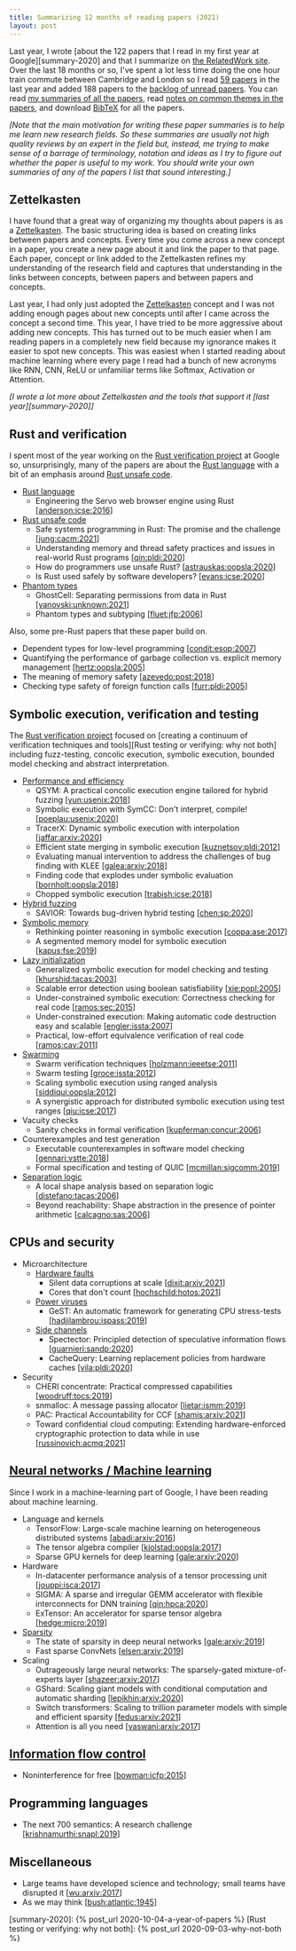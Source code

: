 ```yaml
---
title: Summarizing 12 months of reading papers (2021)
layout: post
---
```


Last year, I wrote [about the 122 papers that I read in my first year at Google][summary-2020]
and that I summarize on [the RelatedWork site][RelatedWork].
Over the last 18 months or so, I've spent a lot less time doing the one hour train commute between Cambridge and London
so I read [59 papers][papers] in the last year and added 188 papers to the [backlog of unread papers][backlog].
You can read [my summaries of all the papers][RelatedWork],
read [notes on common themes in the papers][notes],
and download [BibTeX][bibfile] for all the papers.

*[Note that the main motivation for writing these paper summaries
is to help me learn new research fields.
So these summaries are usually not high quality reviews by an expert in the
field but, instead, me trying to make sense of a barrage of terminology,
notation and ideas as I try to figure out whether the paper is useful to my
work.
You should write your own summaries of any of the papers I list that sound interesting.]*


## Zettelkasten

I have found that a great way of organizing my thoughts about papers is as a
[Zettelkasten].  The basic structuring idea is based on creating links between
papers and concepts.  Every time you come across a new concept in a paper, you
create a new page about it and link the paper to that page.  Each paper,
concept or link added to the Zettelkasten refines my understanding of the
research field and captures that understanding in the links between concepts,
between papers and between papers and concepts.

Last year, I had only just adopted the [Zettelkasten] concept and I was not adding
enough pages about new concepts until after I came across the concept a second time.
This year, I have tried to be more aggressive about adding new concepts.
This has turned out to be much easier when I am reading papers in a completely new field
because my ignorance makes it easier to spot new concepts.
This was easiest when I started reading about machine learning where every page
I read had a bunch of new acronyms like RNN, CNN, ReLU or unfamiliar terms
like Softmax, Activation or Attention.

*[I wrote a lot more about Zettelkasten and the tools that support it [last year][summary-2020]]*


## Rust and verification

I spent most of the year working on the [Rust verification project](https://project-oak.github.io/rust-verification-tools/) at Google
so, unsurprisingly, many of the papers are about the [Rust language] with a bit of an emphasis around [Rust unsafe code].

- [Rust language]
  - Engineering the Servo web browser engine using Rust [<a href="{{site.RWurl}}/papers/anderson:icse:2016/">anderson:icse:2016</a>]
- [Rust unsafe code]
  - Safe systems programming in Rust: The promise and the challenge [<a href="{{site.RWurl}}/papers/jung:cacm:2021/">jung:cacm:2021</a>]
  - Understanding memory and thread safety practices and issues in real-world Rust programs [<a href="{{site.RWurl}}/papers/qin:pldi:2020/">qin:pldi:2020</a>]
  - How do programmers use unsafe Rust? [<a href="{{site.RWurl}}/papers/astrauskas:oopsla:2020/">astrauskas:oopsla:2020</a>]
  - Is Rust used safely by software developers? [<a href="{{site.RWurl}}/papers/evans:icse:2020/">evans:icse:2020</a>]
- [Phantom types]
  - GhostCell: Separating permissions from data in Rust [<a href="{{site.RWurl}}/papers/yanovski:unknown:2021/">yanovski:unknown:2021</a>]
  - Phantom types and subtyping [<a href="{{site.RWurl}}/papers/fluet:jfp:2006/">fluet:jfp:2006</a>]

Also, some pre-Rust papers that these paper build on.

- Dependent types for low-level programming [<a href="{{site.RWurl}}/papers/condit:esop:2007/">condit:esop:2007</a>]
- Quantifying the performance of garbage collection vs. explicit memory management [<a href="{{site.RWurl}}/papers/hertz:oopsla:2005/">hertz:oopsla:2005</a>]
- The meaning of memory safety [<a href="{{site.RWurl}}/papers/azevedo:post:2018/">azevedo:post:2018</a>]
- Checking type safety of foreign function calls [<a href="{{site.RWurl}}/papers/furr:pldi:2005/">furr:pldi:2005</a>]


## Symbolic execution, verification and testing

The [Rust verification project](https://project-oak.github.io/rust-verification-tools/)
focused on [creating a continuum of verification techniques and tools][Rust testing or verifying: why not both]
including fuzz-testing, concolic execution, symbolic execution, bounded model checking and abstract interpretation.

- [Performance and efficiency][Verifier performance]
  - QSYM: A practical concolic execution engine tailored for hybrid fuzzing [<a href="{{site.RWurl}}/papers/yun:usenix:2018/">yun:usenix:2018</a>]
  - Symbolic execution with SymCC: Don't interpret, compile! [<a href="{{site.RWurl}}/papers/poeplau:usenix:2020/">poeplau:usenix:2020</a>]
  - TracerX: Dynamic symbolic execution with interpolation [<a href="{{site.RWurl}}/papers/jaffar:arxiv:2020/">jaffar:arxiv:2020</a>]
  - Efficient state merging in symbolic execution [<a href="{{site.RWurl}}/papers/kuznetsov:pldi:2012/">kuznetsov:pldi:2012</a>]
  - Evaluating manual intervention to address the challenges of bug finding with KLEE [<a href="{{site.RWurl}}/papers/galea:arxiv:2018/">galea:arxiv:2018</a>]
  - Finding code that explodes under symbolic evaluation [<a href="{{site.RWurl}}/papers/bornholt:oopsla:2018/">bornholt:oopsla:2018</a>]
  - Chopped symbolic execution [<a href="{{site.RWurl}}/papers/trabish:icse:2018/">trabish:icse:2018</a>]
- [Hybrid fuzzing]
  - SAVIOR: Towards bug-driven hybrid testing [<a href="{{site.RWurl}}/papers/chen:sp:2020/">chen:sp:2020</a>]
- [Symbolic memory]
  - Rethinking pointer reasoning in symbolic execution [<a href="{{site.RWurl}}/papers/coppa:ase:2017/">coppa:ase:2017</a>]
  - A segmented memory model for symbolic execution [<a href="{{site.RWurl}}/papers/kapus:fse:2019/">kapus:fse:2019</a>]
- [Lazy initialization]
  - Generalized symbolic execution for model checking and testing [<a href="{{site.RWurl}}/papers/khurshid:tacas:2003/">khurshid:tacas:2003</a>]
  - Scalable error detection using boolean satisfiability [<a href="{{site.RWurl}}/papers/xie:popl:2005/">xie:popl:2005</a>]
  - Under-constrained symbolic execution: Correctness checking for real code [<a href="{{site.RWurl}}/papers/ramos:sec:2015/">ramos:sec:2015</a>]
  - Under-constrained execution: Making automatic code destruction easy and scalable [<a href="{{site.RWurl}}/papers/engler:issta:2007/">engler:issta:2007</a>]
  - Practical, low-effort equivalence verification of real code [<a href="{{site.RWurl}}/papers/ramos:cav:2011/">ramos:cav:2011</a>]
- [Swarming][Swarm verification]
  - Swarm verification techniques [<a href="{{site.RWurl}}/papers/holzmann:ieeetse:2011/">holzmann:ieeetse:2011</a>]
  - Swarm testing [<a href="{{site.RWurl}}/papers/groce:issta:2012/">groce:issta:2012</a>]
  - Scaling symbolic execution using ranged analysis [<a href="{{site.RWurl}}/papers/siddiqui:oopsla:2012/">siddiqui:oopsla:2012</a>]
  - A synergistic approach for distributed symbolic execution using test ranges [<a href="{{site.RWurl}}/papers/qiu:icse:2017/">qiu:icse:2017</a>]
- Vacuity checks
  - Sanity checks in formal verification [<a href="{{site.RWurl}}/papers/kupferman:concur:2006/">kupferman:concur:2006</a>]
- Counterexamples and test generation
  - Executable counterexamples in software model checking [<a href="{{site.RWurl}}/papers/gennari:vstte:2018/">gennari:vstte:2018</a>]
  - Formal specification and testing of QUIC [<a href="{{site.RWurl}}/papers/mcmillan:sigcomm:2019/">mcmillan:sigcomm:2019</a>]
- [Separation logic]
  - A local shape analysis based on separation logic [<a href="{{site.RWurl}}/papers/distefano:tacas:2006/">distefano:tacas:2006</a>]
  - Beyond reachability: Shape abstraction in the presence of pointer arithmetic [<a href="{{site.RWurl}}/papers/calcagno:sas:2006/">calcagno:sas:2006</a>]


## CPUs and security

- Microarchitecture
  - [Hardware faults]
    - Silent data corruptions at scale [<a href="{{site.RWurl}}/papers/dixit:arxiv:2021/">dixit:arxiv:2021</a>]
    - Cores that don't count [<a href="{{site.RWurl}}/papers/hochschild:hotos:2021/">hochschild:hotos:2021</a>]
  - [Power viruses][Power virus]
    - GeST: An automatic framework for generating CPU stress-tests [<a href="{{site.RWurl}}/papers/hadjilambrou:ispass:2019/">hadjilambrou:ispass:2019</a>]
  - [Side channels][Side channel]
    - Spectector: Principled detection of speculative information flows [<a href="{{site.RWurl}}/papers/guarnieri:sandp:2020/">guarnieri:sandp:2020</a>]
    - CacheQuery: Learning replacement policies from hardware caches [<a href="{{site.RWurl}}/papers/vila:pldi:2020/">vila:pldi:2020</a>]
- Security
  - CHERI concentrate: Practical compressed capabilities [<a href="{{site.RWurl}}/papers/woodruff:tocs:2019/">woodruff:tocs:2019</a>]
  - snmalloc: A message passing allocator [<a href="{{site.RWurl}}/papers/lietar:ismm:2019/">lietar:ismm:2019</a>]
  - PAC: Practical Accountability for CCF [<a href="{{site.RWurl}}/papers/shamis:arxiv:2021/">shamis:arxiv:2021</a>]
  - Toward confidential cloud computing: Extending hardware-enforced cryptographic protection to data while in use [<a href="{{site.RWurl}}/papers/russinovich:acmq:2021/">russinovich:acmq:2021</a>]
  

## [Neural networks / Machine learning][Neural network]

Since I work in a machine-learning part of Google, I have been reading about machine learning.

- Language and kernels
  - TensorFlow: Large-scale machine learning on heterogeneous distributed systems [<a href="{{site.RWurl}}/papers/abadi:arxiv:2016/">abadi:arxiv:2016</a>]
  - The tensor algebra compiler [<a href="https://alastairreid.github.io/RelatedWork/papers/kjolstad:oopsla:2017/">kjolstad:oopsla:2017</a>]
  - Sparse GPU kernels for deep learning [<a href="{{site.RWurl}}/papers/gale:arxiv:2020/">gale:arxiv:2020</a>]
- Hardware
  - In-datacenter performance analysis of a tensor processing unit [<a href="{{site.RWurl}}/papers/jouppi:isca:2017/">jouppi:isca:2017</a>]
  - SIGMA: A sparse and irregular GEMM accelerator with flexible interconnects for DNN training [<a href="/papers/qin:hpca:2020/">qin:hpca:2020</a>]
  - ExTensor: An accelerator for sparse tensor algebra [<a href="{{site.RWurl}}/papers/hedge:micro:2019/">hedge:micro:2019</a>]
- [Sparsity][Sparse model]
  - The state of sparsity in deep neural networks [<a href="{{site.RWurl}}/papers/gale:arxiv:2019/">gale:arxiv:2019</a>]
  - Fast sparse ConvNets [<a href="{{site.RWurl}}/papers/elsen:arxiv:2019/">elsen:arxiv:2019</a>]
- Scaling
  - Outrageously large neural networks: The sparsely-gated mixture-of-experts layer [<a href="{{site.RWurl}}/papers/shazeer:arxiv:2017/">shazeer:arxiv:2017</a>]
  - GShard: Scaling giant models with conditional computation and automatic sharding [<a href="{{site.RWurl}}/papers/lepikhin:arxiv:2020/">lepikhin:arxiv:2020</a>]
  - Switch transformers: Scaling to trillion parameter models with simple and efficient sparsity [<a href="{{site.RWurl}}/papers/fedus:arxiv:2021/">fedus:arxiv:2021</a>]
  - Attention is all you need [<a href="{{site.RWurl}}/papers/vaswani:arxiv:2017/">vaswani:arxiv:2017</a>]

## [Information flow control]

- Noninterference for free [<a href="{{site.RWurl}}/papers/bowman:icfp:2015/">bowman:icfp:2015</a>]

## Programming languages

- The next 700 semantics: A research challenge [<a href="{{site.RWurl}}/papers/krishnamurthi:snapl:2019/">krishnamurthi:snapl:2019</a>]


## Miscellaneous

- Large teams have developed science and technology; small teams have disrupted it [<a href="{{site.RWurl}}/papers/wu:arxiv:2017/">wu:arxiv:2017</a>]
- As we may think [<a href="{{site.RWurl}}/papers/bush:atlantic:1945/">bush:atlantic:1945</a>]



[summary-2020]:               {% post_url 2020-10-04-a-year-of-papers %}
[Rust testing or verifying: why not both]: {% post_url 2020-09-03-why-not-both %}

[RelatedWork]:                {{site.RWurl}}
[bibfile]:                    {{site.RWurl}}/RelatedWork.bib
[papers]:                     {{site.RWurl}}/papers
[backlog]:                    {{site.RWurl}}/papers/#unsummarized
[notes]:                      {{site.RWurl}}/notes

[Hardware faults]:            {{site.RWurl}}/notes/hardware-faults/
[Hybrid fuzzing]:             {{site.RWurl}}/notes/hybrid-testing/
[Information flow control]:   {{site.RWurl}}/notes/information-flow/
[Lazy initialization]:        {{site.RWurl}}/notes/lazy-initialization/
[Neural network]:             {{site.RWurl}}/notes/neural-network/
[Power virus]:                {{site.RWurl}}/notes/power-virus/
[Phantom types]:              {{site.RWurl}}/notes/phantom-types/
[Rust language]:              {{site.RWurl}}/notes/rust-language/
[Rust unsafe code]:           {{site.RWurl}}/notes/rust-unsafe-code/
[Separation logic]:           {{site.RWurl}}/notes/separation-logic/
[Side channel]:               {{site.RWurl}}/notes/side-channel/
[Sparse model]:               {{site.RWurl}}/notes/sparse-model/
[Swarm verification]:         {{site.RWurl}}/notes/swarm-verification/
[Symbolic memory]:            {{site.RWurl}}/notes/symbolic-memory/
[Verifier performance]:       {{site.RWurl}}/notes/verifier-performance/

[the morning paper]:          https://blog.acolyer.org
[Zettelkasten]:               https://zettelkasten.de/posts/zettelkasten-improves-thinking-writing
